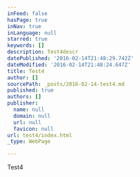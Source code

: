 ```yaml
---
inFeed: false
hasPage: true
inNav: true
inLanguage: null
starred: true
keywords: []
description: Test4descr
datePublished: '2016-02-14T21:48:29.742Z'
dateModified: '2016-02-14T21:48:24.647Z'
title: Test4
author: []
sourcePath: _posts/2016-02-14-test4.md
published: true
authors: []
publisher:
  name: null
  domain: null
  url: null
  favicon: null
url: test4/index.html
_type: WebPage

---
```

Test4